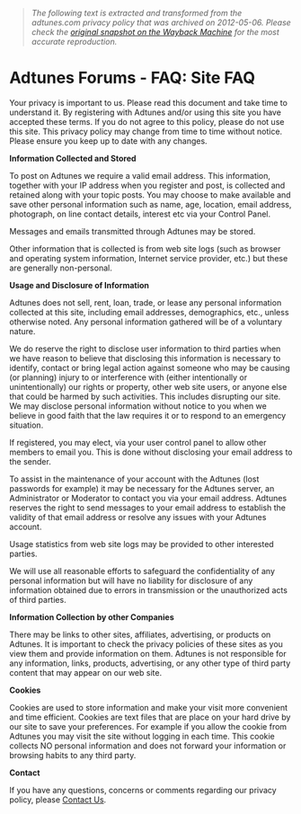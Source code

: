 > *The following text is extracted and transformed from the adtunes.com privacy policy that was archived on 2012-05-06. Please check the [original snapshot on the Wayback Machine](https://web.archive.org/web/20120506204144id_/http%3A//adtunes.com/forums/faq.php%3Ffaq%3Dsitefaq%23faq_privacy) for the most accurate reproduction.*

# Adtunes Forums - FAQ: Site FAQ

Your privacy is important to us. Please read this document and take time to understand it. By registering with Adtunes and/or using this site you have accepted these terms. If you do not agree to this policy, please do not use this site. This privacy policy may change from time to time without notice. Please ensure you keep up to date with any changes. 

**Information Collected and Stored**

To post on Adtunes we require a valid email address. This information, together with your IP address when you register and post, is collected and retained along with your topic posts. You may choose to make available and save other personal information such as name, age, location, email address, photograph, on line contact details, interest etc via your Control Panel. 

Messages and emails transmitted through Adtunes may be stored. 

Other information that is collected is from web site logs (such as browser and operating system information, Internet service provider, etc.) but these are generally non-personal. 

**Usage and Disclosure of Information**

Adtunes does not sell, rent, loan, trade, or lease any personal information collected at this site, including email addresses, demographics, etc., unless otherwise noted. Any personal information gathered will be of a voluntary nature. 

We do reserve the right to disclose user information to third parties when we have reason to believe that disclosing this information is necessary to identify, contact or bring legal action against someone who may be causing (or planning) injury to or interference with (either intentionally or unintentionally) our rights or property, other web site users, or anyone else that could be harmed by such activities. This includes disrupting our site. We may disclose personal information without notice to you when we believe in good faith that the law requires it or to respond to an emergency situation. 

If registered, you may elect, via your user control panel to allow other members to email you. This is done without disclosing your email address to the sender. 

To assist in the maintenance of your account with the Adtunes (lost passwords for example) it may be necessary for the Adtunes server, an Administrator or Moderator to contact you via your email address. Adtunes reserves the right to send messages to your email address to establish the validity of that email address or resolve any issues with your Adtunes account. 

Usage statistics from web site logs may be provided to other interested parties. 

We will use all reasonable efforts to safeguard the confidentiality of any personal information but will have no liability for disclosure of any information obtained due to errors in transmission or the unauthorized acts of third parties. 

**Information Collection by other Companies**

There may be links to other sites, affiliates, advertising, or products on Adtunes. It is important to check the privacy policies of these sites as you view them and provide information on them. Adtunes is not responsible for any information, links, products, advertising, or any other type of third party content that may appear on our web site. 

**Cookies**

Cookies are used to store information and make your visit more convenient and time efficient. Cookies are text files that are place on your hard drive by our site to save your preferences. For example if you allow the cookie from Adtunes you may visit the site without logging in each time. This cookie collects NO personal information and does not forward your information or browsing habits to any third party. 

**Contact**

If you have any questions, concerns or comments regarding our privacy policy, please [Contact Us](https://web.archive.org/web/20120506204144id_/http%3A//adtunes.com/forums/sendmessage.php). 
